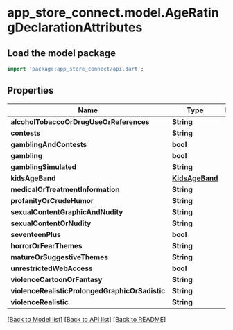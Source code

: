 # app_store_connect.model.AgeRatingDeclarationAttributes

## Load the model package
```dart
import 'package:app_store_connect/api.dart';
```

## Properties
Name | Type | Description | Notes
------------ | ------------- | ------------- | -------------
**alcoholTobaccoOrDrugUseOrReferences** | **String** |  | [optional] 
**contests** | **String** |  | [optional] 
**gamblingAndContests** | **bool** |  | [optional] 
**gambling** | **bool** |  | [optional] 
**gamblingSimulated** | **String** |  | [optional] 
**kidsAgeBand** | [**KidsAgeBand**](KidsAgeBand.md) |  | [optional] 
**medicalOrTreatmentInformation** | **String** |  | [optional] 
**profanityOrCrudeHumor** | **String** |  | [optional] 
**sexualContentGraphicAndNudity** | **String** |  | [optional] 
**sexualContentOrNudity** | **String** |  | [optional] 
**seventeenPlus** | **bool** |  | [optional] 
**horrorOrFearThemes** | **String** |  | [optional] 
**matureOrSuggestiveThemes** | **String** |  | [optional] 
**unrestrictedWebAccess** | **bool** |  | [optional] 
**violenceCartoonOrFantasy** | **String** |  | [optional] 
**violenceRealisticProlongedGraphicOrSadistic** | **String** |  | [optional] 
**violenceRealistic** | **String** |  | [optional] 

[[Back to Model list]](../README.md#documentation-for-models) [[Back to API list]](../README.md#documentation-for-api-endpoints) [[Back to README]](../README.md)


